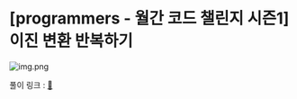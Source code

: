 # [programmers - 월간 코드 챌린지 시즌1] 이진 변환 반복하기

![img.png](https://user-images.githubusercontent.com/45463495/162584484-4332413b-13b9-49f6-8fc8-b6b6d2d056d3.png)

풀이 링크 : [🔗](https://seongho96.tistory.com/52)